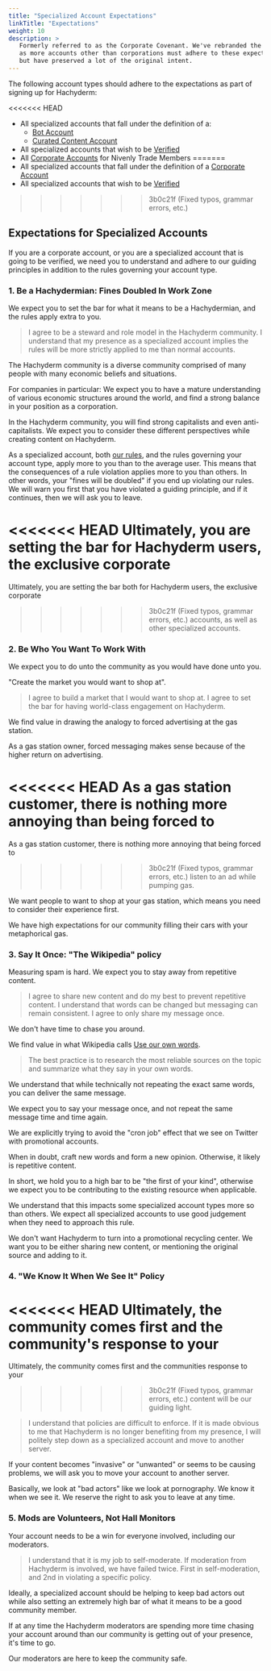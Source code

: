 ```yaml
---
title: "Specialized Account Expectations"
linkTitle: "Expectations"
weight: 10
description: >
   Formerly referred to as the Corporate Covenant. We've rebranded the name,
   as more accounts other than corporations must adhere to these expectations,
   but have preserved a lot of the original intent.
---
```


The following account types should adhere to the expectations as part of signing up
for Hachyderm:

<<<<<<< HEAD
* All specialized accounts that fall under the definition of a:
  * [Bot Account](../bot-accounts/)
  * [Curated Content Account](../curated-accounts/)
* All specialized accounts that wish to be [Verified](../verification/)
* All [Corporate Accounts](../corporate-accounts) for Nivenly Trade Members
=======
* All specialized accounts that fall under the definition of a [Corporate Account](../corporate-accounts/)
* All specialized accounts that wish to be [Verified](../application/)
>>>>>>> 3b0c21f (Fixed typos, grammar errors, etc.)

## Expectations for Specialized Accounts

If you are a corporate account, or you are a specialized account that is going to be verified,
we need you to understand and adhere to our guiding principles in addition to the rules governing
your account type.

### 1. Be a Hachydermian: Fines Doubled In Work Zone

We expect you to set the bar for what it means to be a Hachydermian, and the
rules apply extra to you.

> I agree to be a steward and role model in the Hachyderm community. I
> understand that my presence as a specialized account implies the rules will be more
> strictly applied to me than normal accounts.

The Hachyderm community is a diverse community comprised of many people with
many economic beliefs and situations.

For companies in particular: We expect you to have a mature understanding of
various economic structures around the world, and find a strong balance in your
position as a corporation.

In the Hachyderm community, you will find strong capitalists and even anti-capitalists.
We expect you to consider these different perspectives while creating content
on Hachyderm.

As a specialized account, both [our rules](../../rule-explainer/), and the rules
governing your account type, apply more to you than to the average user.
This means that the consequences of a rule violation applies more to you than others.
In other words, your "fines will be doubled" if you end up violating our rules.
We will warn you first that you have violated a guiding principle, and if it
continues, then we will ask you to leave.

<<<<<<< HEAD
Ultimately, you are setting the bar for Hachyderm users, the exclusive corporate
=======
Ultimately, you are setting the bar both for Hachyderm users, the exclusive corporate
>>>>>>> 3b0c21f (Fixed typos, grammar errors, etc.)
accounts, as well as other specialized accounts. 

### 2. Be Who You Want To Work With

We expect you to do unto the community as you would have done unto you.

"Create the market you would want to shop at".

> I agree to build a market that I would want to shop at. I agree to set the
> bar for having world-class engagement on Hachyderm.

We find value in drawing the analogy to forced advertising at the gas station.

As a gas station owner, forced messaging makes sense because of the higher
return on advertising.

<<<<<<< HEAD
As a gas station customer, there is nothing more annoying than being forced to
=======
As a gas station customer, there is nothing more annoying that being forced to
>>>>>>> 3b0c21f (Fixed typos, grammar errors, etc.)
listen to an ad while pumping gas.

We want people to want to shop at your gas station, which means you need to
consider their experience first.

We have high expectations for our community filling their cars with your
metaphorical gas.

### 3. Say It Once: "The Wikipedia" policy

Measuring spam is hard. We expect you to stay away from repetitive content.

> I agree to share new content and do my best to prevent repetitive content. I
> understand that words can be changed but messaging can remain consistent. I
> agree to only share my message once.

We don't have time to chase you around.

We find value in what Wikipedia calls [Use our own words](https://en.wikipedia.org/wiki/Wikipedia:Use_our_own_words).

> The best practice is to research the most reliable sources on the topic and
> summarize what they say in your own words.

We understand that while technically not repeating the exact same words, you can
deliver the same message.

We expect you to say your message once, and not repeat the same message time
and time again.

We are explicitly trying to avoid the "cron job" effect that we see on Twitter
with promotional accounts.

When in doubt, craft new words and form a new opinion. Otherwise, it likely is
repetitive content.

In short, we hold you to a high bar to be "the first of your kind", otherwise we
expect you to be contributing to the existing resource when applicable.

We understand that this impacts some specialized account types more so than others. We expect
all specialized accounts to use good judgement when they need to approach this rule.

We don't want Hachyderm to turn into a promotional recycling center. We want you to be 
either sharing new content, or mentioning the original source and adding to it.

### 4. "We Know It When We See It" Policy

<<<<<<< HEAD
Ultimately, the community comes first and the community's response to your
=======
Ultimately, the community comes first and the communities response to your
>>>>>>> 3b0c21f (Fixed typos, grammar errors, etc.)
content will be our guiding light.

> I understand that policies are difficult to enforce. If it is made obvious to
> me that Hachyderm is no longer benefiting from my presence, I will politely
> step down as a specialized account and move to another server.

If your content becomes "invasive" or "unwanted" or seems to be causing
problems, we will ask you to move your account to another server.

Basically, we look at "bad actors" like we look at pornography. We know it when
we see it. We reserve the right to ask you to leave at any time.

### 5. Mods are Volunteers, Not Hall Monitors

Your account needs to be a win for everyone involved, including our
moderators.

> I understand that it is my job to self-moderate. If moderation from Hachyderm
> is involved, we have failed twice. First in self-moderation, and 2nd in
> violating a specific policy.

Ideally, a specialized account should be helping to keep bad actors out while also
setting an extremely high bar of what it means to be a good community member.

If at any time the Hachyderm moderators are spending more time chasing your
account around than our community is getting out of your presence, it's time to
go.

Our moderators are here to keep the community safe.

